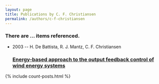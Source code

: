 ```yaml
---
layout: page
title: Publications by C. F. Christiansen
permalink: /authors/c-f-christiansen
---
```


<h3 id="number-posts">There are ... items referenced.</h3>
<ul class="post-list">
<li><span class='post-meta'>2003 -- H. De Battista, R. J. Mantz, C. F. Christiansen</span><h3><a class='post-link' href="{{ site.baseurl }}/energy-based-approach-to-the-output-feedback-control-of-wind-energy-systems">Energy-based approach to the output feedback control of wind energy systems</a></h3></li>

</ul>
{% include count-posts.html %}
